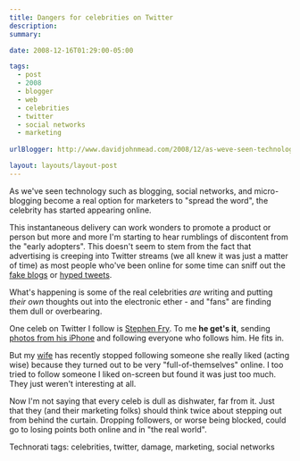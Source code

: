 ```yaml
---
title: Dangers for celebrities on Twitter
description: 
summary: 

date: 2008-12-16T01:29:00-05:00

tags:
  - post
  - 2008
  - blogger
  - web
  - celebrities
  - twitter
  - social networks
  - marketing
  
urlBlogger: http://www.davidjohnmead.com/2008/12/as-weve-seen-technology-such-as.html

layout: layouts/layout-post
---
```

As we've seen technology such as blogging, social networks, and micro-blogging become a real option for marketers to "spread the word", the celebrity has started appearing online.

This instantaneous delivery can work wonders to promote a product or person but more and more I'm starting to hear rumblings of discontent from the "early adopters". This doesn't seem to stem from the fact that advertising is creeping into Twitter streams (we all knew it was just a matter of time) as most people who've been online for some time can sniff out the <a href="http://en.wikipedia.org/wiki/Fake_blog" title="Wikipedia entry">fake blogs</a> or <a href="http://www.switched.com/2008/10/20/britney-spears-and-other-celebs-get-on-twitter-bandwagon/">hyped tweets</a>.

What's happening is some of the real celebrities <em>are</em> writing and putting <em>their own</em> thoughts out into the electronic ether - and "fans" are finding them dull or overbearing.

One celeb on Twitter I follow is <a href="http://twitter.com/stephenfry">Stephen Fry</a>. To me <strong>he get's it</strong>, sending <a href="http://twitpic.com/photos/stephenfry" rel="muse">photos from his iPhone</a> and following everyone who follows him. He fits in.

But my <a href="http://www.twitter.com/jules23" rel="met spouse sweetheart">wife</a> has recently stopped following someone she really liked (acting wise) because they turned out to be very "full-of-themselves" online. I too tried to follow someone I liked on-screen but found it was just too much. They just weren't interesting at all.

Now I'm not saying that every celeb is dull as dishwater, far from it. Just that they (and their marketing folks) should think twice about stepping out from behind the curtain. Dropping followers, or worse being blocked, could go to losing points both online and in "the real world".

Technorati tags: celebrities, twitter, damage, marketing, social networks